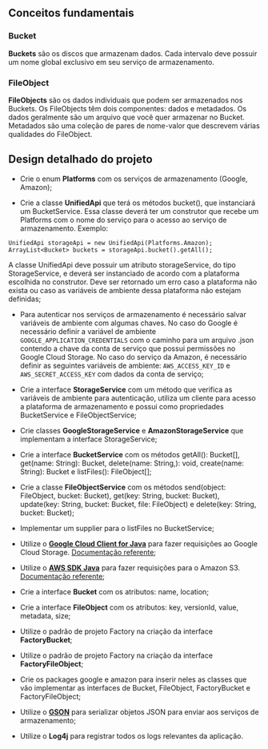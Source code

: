 ## Conceitos fundamentais

### Bucket

**Buckets** são os discos que armazenam dados. Cada intervalo deve possuir um nome global exclusivo em seu serviço de armazenamento.

### FileObject

**FileObjects** são os dados individuais que podem ser armazenados nos Buckets. Os FileObjects têm dois componentes: dados e metadados. Os dados geralmente são um arquivo que você quer armazenar no Bucket. Metadados são uma coleção de pares de nome-valor que descrevem várias qualidades do FileObject.


## Design detalhado do projeto

- Crie o enum **Platforms** com os serviços de armazenamento (Google, Amazon);

- Crie a classe **UnifiedApi** que terá os métodos bucket(), que instanciará um BucketService. Essa classe deverá ter um construtor que recebe um Platforms com o nome do serviço para o acesso ao serviço de armazenamento.
Exemplo:

```
UnifiedApi storageApi = new UnifiedApi(Platforms.Amazon);
ArrayList<Bucket> buckets = storageApi.bucket().getAll();
 ```

A classe UnifiedApi deve possuir um atributo storageService, do tipo StorageService, e deverá ser instanciado de acordo com a plataforma escolhida no construtor. Deve ser retornado um erro caso a plataforma não exista ou caso as variáveis de ambiente dessa plataforma não estejam definidas;

- Para autenticar nos serviços de armazenamento é necessário salvar variáveis de ambiente com algumas chaves. No caso do Google é necessário definir a variável de ambiente `GOOGLE_APPLICATION_CREDENTIALS` com o caminho para um arquivo .json contendo a chave da conta de serviço que possui permissões no Google Cloud Storage. No caso do serviço da Amazon, é necessário definir as seguintes variáveis de ambiente: `AWS_ACCESS_KEY_ID` e `AWS_SECRET_ACCESS_KEY` com dados da conta de serviço;

- Crie a interface **StorageService** com um método que verifica as variáveis de ambiente para autenticação, utiliza um cliente para acesso a plataforma de armazenamento e possui como propriedades BucketService e FileObjectService;

- Crie classes **GoogleStorageService** e **AmazonStorageService** que implementam a interface StorageService;

- Crie a interface **BucketService** com os métodos getAll(): Bucket[], get(name: String): Bucket, delete(name: String,): void, create(name: String): Bucket e listFiles(): FileObject[];

- Crie a classe **FileObjectService** com os métodos send(object: FileObject, bucket: Bucket), get(key: String, bucket: Bucket), update(key: String, bucket: Bucket, file: FileObject) e delete(key: String, bucket: Bucket);

- Implementar um supplier para o listFiles no BucketService;

- Utilize o [**Google Cloud Client for Java**](https://github.com/googleapis/google-cloud-java/tree/master/google-cloud-clients/google-cloud-storage) para fazer requisições ao Google Cloud Storage. [Documentação referente](https://cloud.google.com/storage/docs/reference/libraries#client-libraries-install-java);

- Utilize o [**AWS SDK Java**](https://github.com/aws/aws-sdk-java) para fazer requisições para o Amazon S3. [Documentação referente](https://docs.aws.amazon.com/sdk-for-java/v1/developer-guide/examples-s3.html);

- Crie a interface **Bucket** com os atributos: name, location;

- Crie a interface **FileObject** com os atributos: key, versionId, value, metadata, size;

- Utilize o padrão de projeto Factory na criação da interface **FactoryBucket**;

- Utilize o padrão de projeto Factory na criação da interface **FactoryFileObject**;

- Crie os packages google e amazon para inserir neles as classes que vão implementar as interfaces de Bucket, FileObject, FactoryBucket e FactoryFileObject;

- Utilize o [**GSON**](https://github.com/google/gson) para serializar objetos JSON para enviar aos serviços de armazenamento;

- Utilize o **Log4j** para registrar todos os logs relevantes da aplicação.

